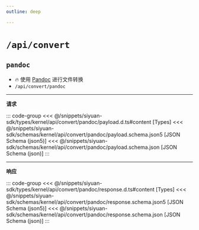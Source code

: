 ```yaml
---
outline: deep

---
```


# `/api/convert`

## `pandoc`

- 🔥 使用 [Pandoc](https://www.pandoc.org/) 进行文件转换
- `/api/convert/pandoc`

---
**请求**

::: code-group
<<< @/snippets/siyuan-sdk/types/kernel/api/convert/pandoc/payload.d.ts#content [Types]
<<< @/snippets/siyuan-sdk/schemas/kernel/api/convert/pandoc/payload.schema.json5 [JSON Schema (json5)]
<<< @/snippets/siyuan-sdk/schemas/kernel/api/convert/pandoc/payload.schema.json [JSON Schema (json)]
:::

---
**响应**

::: code-group
<<< @/snippets/siyuan-sdk/types/kernel/api/convert/pandoc/response.d.ts#content [Types]
<<< @/snippets/siyuan-sdk/schemas/kernel/api/convert/pandoc/response.schema.json5 [JSON Schema (json5)]
<<< @/snippets/siyuan-sdk/schemas/kernel/api/convert/pandoc/response.schema.json [JSON Schema (json)]
:::
